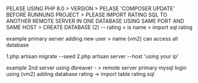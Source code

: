 PELASE USING PHP 8.0 > VERSION > PELASE 'COMPOSER UPDATE' BEFORE RUNNUNG PROJECT > PLEASE IMPORT RATING SQL TO ANOTHER REMOTE SERVER IN ONE DATABASE USING SAME PORT AND SAME HOST > CREATE DATABASE (2) -- rating < is name > import sql rating 

example primary server 
adding new user > name (vm2) can access all database

1.php artisan migrate --seed 
2.php artisan server --host  'using your ip' 


example 2nd server
using dbreaver - > remote server primary mysql login using (vm2)
adding database rating -> import table rating.sql
